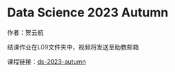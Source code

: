 # Data Science 2023 Autumn

作者：贺云航

结课作业在L09文件夹中，视频将发送至助教邮箱

课程链接：[ds-2023-autumn](https://github.com/X-lab2017/ds-2023-autumn)